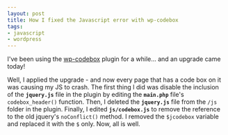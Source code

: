 ```yaml
---
layout: post
title: How I fixed the Javascript error with wp-codebox
tags:
- javascript
- wordpress
---
```

I've been using the [wp-codebox](http://www.ericbess.com/ericblog/2008/03/03/wp-codebox/) plugin for a while... and an upgrade came today!

Well, I applied the upgrade - and now every page that has a code box on it was causing my JS to crash.  The first thing I did was disable the inclusion of the **`jquery.js`** file in the plugin by editing the **`main.php`** file's `codebox_header()` function.  Then, I deleted the **`jquery.js`** file from the `/js` folder in the plugin.  Finally, I edited **`js/codebox.js`** to remove the reference to the old jquery's `noConflict()` method.  I removed the `$jcodebox` variable and replaced it with the `$` only.  Now, all is well.
